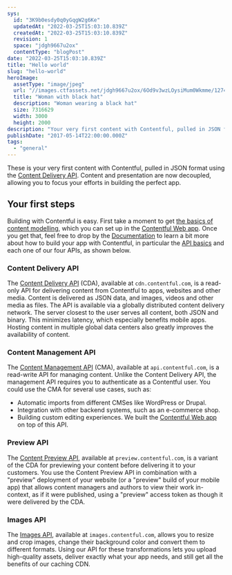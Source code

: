 ```yaml
---
sys:
  id: "3K9b0esdy0q0yGqgW2g6Ke"
  updatedAt: "2022-03-25T15:03:10.839Z"
  createdAt: "2022-03-25T15:03:10.839Z"
  revision: 1
  space: "jdgh9667u2ox"
  contentType: "blogPost"
date: "2022-03-25T15:03:10.839Z"
title: "Hello world"
slug: "hello-world"
heroImage:
  assetType: "image/jpeg"
  url: "//images.ctfassets.net/jdgh9667u2ox/6Od9v3wzLOysiMum0Wkmme/127447e79e4c3be260149a9030fb2225/cameron-kirby-88711.jpg"
  title: "Woman with black hat"
  description: "Woman wearing a black hat"
  size: 7316629
  width: 3000
  height: 2000
description: "Your very first content with Contentful, pulled in JSON format using the Content Delivery API."
publishDate: "2017-05-14T22:00:00.000Z"
tags:
  - "general"
---
```


These is your very first content with Contentful, pulled in JSON format using the [Content Delivery API](https://www.contentful.com/developers/docs/references/content-delivery-api/ "Content Delivery API"). Content and presentation are now decoupled, allowing you to focus your efforts in building the perfect app.

## Your first steps

Building with Contentful is easy. First take a moment to get [the basics of content modelling](https://www.contentful.com/r/knowledgebase/content-modelling-basics/ "the basics of content modelling"), which you can set up in the [Contentful Web app](https://app.contentful.com/ "Contentful Web app"). Once you get that, feel free to drop by the [Documentation](https://www.contentful.com/developers/docs/ "Documentation") to learn a bit more about how to build your app with Contentful, in particular the [API basics](https://www.contentful.com/developers/docs/concepts/apis/ "API basics") and each one of our four APIs, as shown below.

### Content Delivery API

The [Content Delivery API](https://www.contentful.com/developers/docs/references/content-delivery-api/ "Content Delivery API") (CDA), available at `cdn.contentful.com`, is a read-only API for delivering content from Contentful to apps, websites and other media. Content is delivered as JSON data, and images, videos and other media as files.
The API is available via a globally distributed content delivery network. The server closest to the user serves all content, both JSON and binary. This minimizes latency, which especially benefits mobile apps. Hosting content in multiple global data centers also greatly improves the availability of content.

### Content Management API

The [Content Management API](https://www.contentful.com/developers/docs/references/content-management-api/ "Content Management API") (CMA), available at `api.contentful.com`, is a read-write API for managing content. Unlike the Content Delivery API, the management API requires you to authenticate as a Contentful user. You could use the CMA for several use cases, such as:
* Automatic imports from different CMSes like WordPress or Drupal.
* Integration with other backend systems, such as an e-commerce shop.
* Building custom editing experiences. We built the [Contentful Web app](https://app.contentful.com/ "Contentful Web app") on top of this API.

### Preview API

The [Content Preview API](https://www.contentful.com/developers/docs/concepts/apis/#content-preview-api "Content Preview API"), available at `preview.contentful.com`, is a variant of the CDA for previewing your content before delivering it to your customers. You use the Content Preview API in combination with a "preview" deployment of your website (or a "preview" build of your mobile app) that allows content managers and authors to view their work in-context, as if it were published, using a "preview" access token as though it were delivered by the CDA.

### Images API

The [Images API](https://www.contentful.com/developers/docs/concepts/apis/#images-api "Images API"), available at `images.contentful.com`, allows you to resize and crop images, change their background color and convert them to different formats. Using our API for these transformations lets you upload high-quality assets, deliver exactly what your app needs, and still get all the benefits of our caching CDN.